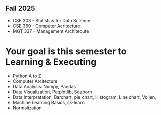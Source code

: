 ## Fall 2025
- CSE 303 - Statistics for Data Science
- CSE 360 - Computer Acritecture
- MGT 337 - Management Architecute

# Your goal is this semester to Learning & Executing
- Python A to Z
- Computer Arcitecture
- Data Analysis: Numpy, Pandas 
- Data Visualization, Patplotlib, Seaborn
- Data Interpratation, Barchart, pie chart, Histogram, Line chart, Voilen, 
- Machine Learning Basics, sk-learn
- Normalization